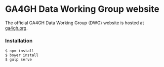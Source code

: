 GA4GH Data Working Group website
================================

The official GA4GH Data Working Group (DWG) website is hosted at [ga4gh.org](http://ga4gh.org).


### Installation

```
$ npm install
$ bower install
$ gulp serve
```
